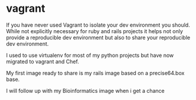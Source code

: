 vagrant
=======

If you have never used Vagrant to isolate your dev environment you should. While not explicitly necessary for ruby and rails projects it helps not only provide a reproducible dev environment but also to share your reproducible dev environment. 

I used to use virtualenv for most of my python projects but have now migrated to vagrant and Chef. 


My first image ready to share is my rails image based on a precise64.box base. 

I will follow up with my Bioinformatics image when i get a chance
